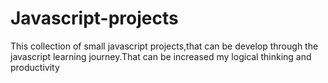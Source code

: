 # Javascript-projects
This collection of small javascript projects,that can be develop through the javascript learning journey.That can be increased my logical thinking and productivity
